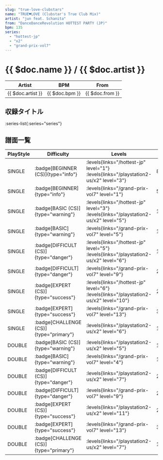 ```yaml
---
slug: "true-love-clubstars"
name: "TRUE♥LOVE (Clubstar's True Club Mix)"
artist: "jun feat. Schanita"
from: "DanceDanceRevolution HOTTEST PARTY (JP)"
bpm: 135
series:
  - "hottest-jp"
  - "x2"
  - "grand-prix-vol7"
---
```


# {{ $doc.name }} / {{ $doc.artist }}

|Artist|BPM|From|
|------|---|----|
|{{ $doc.artist }}|{{ $doc.bpm }}|{{ $doc.from }}|

## 収録タイトル

:series-list{:series="series"}

## 譜面一覧

|PlayStyle|Difficulty|Levels|Notes|Movie|
|---------|----------|------|-----|-----|
|SINGLE| :badge[BEGINNER (CS)]{type="info"}| :levels{links="/hottest-jp" level="1"} :levels{links="/playstation2-us/x2" level="3"}|82/5||
|SINGLE| :badge[BEGINNER]{type="info"}| :levels{links="/grand-prix-vol7" level="1"}|58/1||
|SINGLE| :badge[BASIC (CS)]{type="warning"}| :levels{links="/hottest-jp" level="3"} :levels{links="/playstation2-us/x2" level="5"}|127/5||
|SINGLE| :badge[BASIC]{type="warning"}| :levels{links="/grand-prix-vol7" level="5"}|153/2||
|SINGLE| :badge[DIFFICULT (CS)]{type="danger"}| :levels{links="/hottest-jp" level="5"} :levels{links="/playstation2-us/x2" level="6"}|186/8||
|SINGLE| :badge[DIFFICULT]{type="danger"}| :levels{links="/grand-prix-vol7" level="9"}|260/4||
|SINGLE| :badge[EXPERT (CS)]{type="success"}| :levels{links="/hottest-jp" level="6"} :levels{links="/playstation2-us/x2" level="10"}|249/14||
|SINGLE| :badge[EXPERT]{type="success"}| :levels{links="/grand-prix-vol7" level="13"}|382/5||
|SINGLE| :badge[CHALLENGE (CS)]{type="primary"}| :levels{links="/playstation2-us/x2" level="6"}|161/8(31)||
|DOUBLE| :badge[BASIC (CS)]{type="warning"}| :levels{links="/playstation2-us/x2" level="5"}|132/2||
|DOUBLE| :badge[BASIC]{type="warning"}| :levels{links="/grand-prix-vol7" level="4"}|153/2||
|DOUBLE| :badge[DIFFICULT (CS)]{type="danger"}| :levels{links="/playstation2-us/x2" level="7"}|210/2||
|DOUBLE| :badge[DIFFICULT]{type="danger"}| :levels{links="/grand-prix-vol7" level="9"}|260/4||
|DOUBLE| :badge[EXPERT (CS)]{type="success"}| :levels{links="/playstation2-us/x2" level="11"}|282/13||
|DOUBLE| :badge[EXPERT]{type="success"}| :levels{links="/grand-prix-vol7" level="13"}|364/5||
|DOUBLE| :badge[CHALLENGE (CS)]{type="primary"}| :levels{links="/playstation2-us/x2" level="7"}|196/3(24)||
